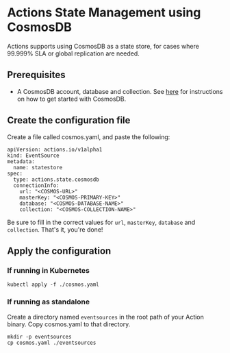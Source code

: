 # Actions State Management using CosmosDB

Actions supports using CosmosDB as a state store, for cases where 99.999% SLA or global replication are needed.

## Prerequisites

* A CosmosDB account, database and collection. See [here](https://docs.microsoft.com/en-us/azure/cosmos-db/sql-api-get-started) for instructions on how to get started with CosmosDB.

## Create the configuration file

Create a file called cosmos.yaml, and paste the following:

```
apiVersion: actions.io/v1alpha1
kind: EventSource
metadata:
  name: statestore
spec:
  type: actions.state.cosmosdb
  connectionInfo:
    url: "<COSMOS-URL>"
    masterKey: "<COSMOS-PRIMARY-KEY>"
    database: "<COSMOS-DATABASE-NAME>"
    collection: "<COSMOS-COLLECTION-NAME>"
```

Be sure to fill in the correct values for ```url```, ```masterKey```, ```database``` and ```collection```.
That's it, you're done!

## Apply the configuration

### If running in Kubernetes

```
kubectl apply -f ./cosmos.yaml
```

### If running as standalone

Create a directory named ```eventsources``` in the root path of your Action binary.
Copy cosmos.yaml to that directory.

```
mkdir -p eventsources
cp cosmos.yaml ./eventsources
```